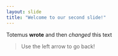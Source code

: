 ```yaml
---
layout: slide
title: "Welcome to our second slide!"
---
```

Totemus **wrote** and then _changed_ this text
> Use the left arrow to go back!
